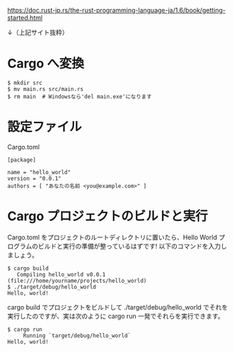 https://doc.rust-jp.rs/the-rust-programming-language-ja/1.6/book/getting-started.html

↓（上記サイト抜粋）

# Cargo へ変換

```
$ mkdir src
$ mv main.rs src/main.rs
$ rm main  # Windowsなら'del main.exe'になります
```

# 設定ファイル

Cargo.toml

```
[package]

name = "hello_world"
version = "0.0.1"
authors = [ "あなたの名前 <you@example.com>" ]
```

# Cargo プロジェクトのビルドと実行

Cargo.toml をプロジェクトのルートディレクトリに置いたら、Hello World プログラムのビルドと実行の準備が整っているはずです! 以下のコマンドを入力しましょう。

```
$ cargo build
   Compiling hello_world v0.0.1 (file:///home/yourname/projects/hello_world)
$ ./target/debug/hello_world
Hello, world!
```

cargo build でプロジェクトをビルドして ./target/debug/hello_world でそれを実行したのですが、実は次のように cargo run 一発でそれらを実行できます。

```
$ cargo run
     Running `target/debug/hello_world`
Hello, world!
```
